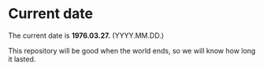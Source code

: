 # Current date

The current date is **1976.03.27.** (YYYY.MM.DD.)

This repository will be good when the world ends, so we will know how long it lasted.